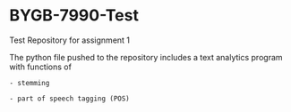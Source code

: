 # BYGB-7990-Test
Test Repository for assignment 1

  The python file pushed to the repository includes a text analytics program with functions of
    
    - stemming
   
    - part of speech tagging (POS)
